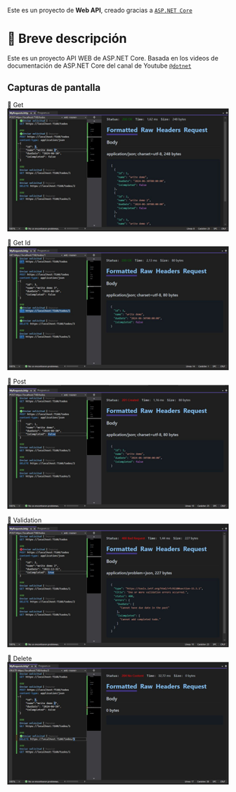 Este es un proyecto de **Web API**, creado gracias a [`ASP.NET Core`](https://dotnet.microsoft.com/es-es/learn/back-end-web-dev)

# 📄 Breve descripción
Este es un proyecto API WEB de ASP.NET Core. Basada en los videos de documentación de ASP.NET Core del canal de Youtube [`@dotnet`](https://www.youtube.com/watch?v=sHDox4Fx6G0&list=PLdo4fOcmZ0oWunQnm3WnZxJrseIw2zSAk)

## Capturas de pantalla

🔵 Get
![WEB API Asp .net Core](./docs/get.jpg)

🔵 Get Id
![WEB API Asp .net Core](./docs/id.jpg)

🔵 Post
![WEB API Asp .net Core](./docs/post.jpg)

🔵 Validation
![WEB API Asp .net Core](./docs/validation.jpg)

🔵 Delete
![WEB API Asp .net Core](./docs/delete.jpg)
